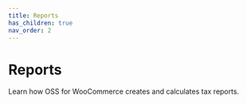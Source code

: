 ```yaml
---
title: Reports
has_children: true
nav_order: 2
---
```


# Reports

Learn how OSS for WooCommerce creates and calculates tax reports.